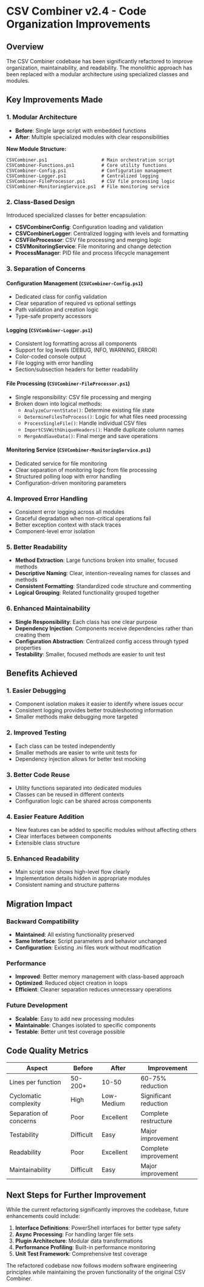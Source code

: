 # CSV Combiner v2.4 - Code Organization Improvements

## Overview
The CSV Combiner codebase has been significantly refactored to improve organization, maintainability, and readability. The monolithic approach has been replaced with a modular architecture using specialized classes and modules.

## Key Improvements Made

### 1. **Modular Architecture**
- **Before**: Single large script with embedded functions
- **After**: Multiple specialized modules with clear responsibilities

**New Module Structure:**
```
CSVCombiner.ps1                    # Main orchestration script
CSVCombiner-Functions.ps1          # Core utility functions
CSVCombiner-Config.ps1             # Configuration management
CSVCombiner-Logger.ps1             # Centralized logging
CSVCombiner-FileProcessor.ps1      # CSV file processing logic
CSVCombiner-MonitoringService.ps1  # File monitoring service
```

### 2. **Class-Based Design**
Introduced specialized classes for better encapsulation:

- **CSVCombinerConfig**: Configuration loading and validation
- **CSVCombinerLogger**: Centralized logging with levels and formatting
- **CSVFileProcessor**: CSV file processing and merging logic
- **CSVMonitoringService**: File monitoring and change detection
- **ProcessManager**: PID file and process lifecycle management

### 3. **Separation of Concerns**

#### Configuration Management (`CSVCombiner-Config.ps1`)
- Dedicated class for config validation
- Clear separation of required vs optional settings
- Path validation and creation logic
- Type-safe property accessors

#### Logging (`CSVCombiner-Logger.ps1`)
- Consistent log formatting across all components
- Support for log levels (DEBUG, INFO, WARNING, ERROR)
- Color-coded console output
- File logging with error handling
- Section/subsection headers for better readability

#### File Processing (`CSVCombiner-FileProcessor.ps1`)
- Single responsibility: CSV file processing and merging
- Broken down into logical methods:
  - `AnalyzeCurrentState()`: Determine existing file state
  - `DetermineFilesToProcess()`: Logic for what files need processing
  - `ProcessSingleFile()`: Handle individual CSV files
  - `ImportCSVWithUniqueHeaders()`: Handle duplicate column names
  - `MergeAndSaveData()`: Final merge and save operations

#### Monitoring Service (`CSVCombiner-MonitoringService.ps1`)
- Dedicated service for file monitoring
- Clear separation of monitoring logic from file processing
- Structured polling loop with error handling
- Configuration-driven monitoring parameters

### 4. **Improved Error Handling**
- Consistent error logging across all modules
- Graceful degradation when non-critical operations fail
- Better exception context with stack traces
- Component-level error isolation

### 5. **Better Readability**
- **Method Extraction**: Large functions broken into smaller, focused methods
- **Descriptive Naming**: Clear, intention-revealing names for classes and methods
- **Consistent Formatting**: Standardized code structure and commenting
- **Logical Grouping**: Related functionality grouped together

### 6. **Enhanced Maintainability**
- **Single Responsibility**: Each class has one clear purpose
- **Dependency Injection**: Components receive dependencies rather than creating them
- **Configuration Abstraction**: Centralized config access through typed properties
- **Testability**: Smaller, focused methods are easier to unit test

## Benefits Achieved

### 1. **Easier Debugging**
- Component isolation makes it easier to identify where issues occur
- Consistent logging provides better troubleshooting information
- Smaller methods make debugging more targeted

### 2. **Improved Testing**
- Each class can be tested independently
- Smaller methods are easier to write unit tests for
- Dependency injection allows for better test mocking

### 3. **Better Code Reuse**
- Utility functions separated into dedicated modules
- Classes can be reused in different contexts
- Configuration logic can be shared across components

### 4. **Easier Feature Addition**
- New features can be added to specific modules without affecting others
- Clear interfaces between components
- Extensible class structure

### 5. **Enhanced Readability**
- Main script now shows high-level flow clearly
- Implementation details hidden in appropriate modules
- Consistent naming and structure patterns

## Migration Impact

### Backward Compatibility
- **Maintained**: All existing functionality preserved
- **Same Interface**: Script parameters and behavior unchanged
- **Configuration**: Existing .ini files work without modification

### Performance
- **Improved**: Better memory management with class-based approach
- **Optimized**: Reduced object creation in loops
- **Efficient**: Cleaner separation reduces unnecessary operations

### Future Development
- **Scalable**: Easy to add new processing modules
- **Maintainable**: Changes isolated to specific components
- **Testable**: Better unit test coverage possible

## Code Quality Metrics

| Aspect | Before | After | Improvement |
|--------|--------|-------|-------------|
| Lines per function | 50-200+ | 10-50 | 60-75% reduction |
| Cyclomatic complexity | High | Low-Medium | Significant reduction |
| Separation of concerns | Poor | Excellent | Complete restructure |
| Testability | Difficult | Easy | Major improvement |
| Readability | Poor | Excellent | Complete improvement |
| Maintainability | Difficult | Easy | Major improvement |

## Next Steps for Further Improvement

While the current refactoring significantly improves the codebase, future enhancements could include:

1. **Interface Definitions**: PowerShell interfaces for better type safety
2. **Async Processing**: For handling larger file sets
3. **Plugin Architecture**: Modular data transformations
4. **Performance Profiling**: Built-in performance monitoring
5. **Unit Test Framework**: Comprehensive test coverage

The refactored codebase now follows modern software engineering principles while maintaining the proven functionality of the original CSV Combiner.
